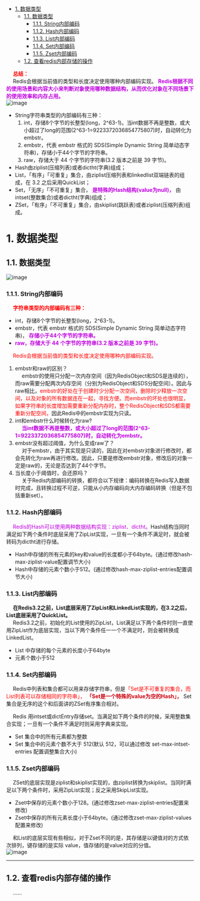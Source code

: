 

<!-- TOC -->

- [1. 数据类型](#1-数据类型)
    - [1.1. 数据类型](#11-数据类型)
        - [1.1.1. String内部编码](#111-string内部编码)
        - [1.1.2. Hash内部编码](#112-hash内部编码)
        - [1.1.3. List内部编码](#113-list内部编码)
        - [1.1.4. Set内部编码](#114-set内部编码)
        - [1.1.5. Zset内部编码](#115-zset内部编码)
    - [1.2. 查看redis内部存储的操作](#12-查看redis内部存储的操作)

<!-- /TOC -->

&emsp; **<font color = "red">总结：</font>**  
&emsp; Redis会根据当前值的类型和长度决定使用哪种内部编码实现。 **<font color = "clime">Redis根据不同的使用场景和内容大小来判断对象使用哪种数据结构，从而优化对象在不同场景下的使用效率和内存占用。</font>**   
![image](http://182.92.69.8:8081/img/microService/Redis/redis-106.png)  

* String字符串类型的内部编码有三种：
    1. int，存储8个字节的长整型(long，2^63-1)。当int数据不再是整数，或大小超过了long的范围(2^63-1=9223372036854775807)时，自动转化为embstr。  
    2. embstr，代表 embstr 格式的 SDS(Simple Dynamic String 简单动态字符串)，存储小于44个字节的字符串。  
    3. raw，存储大于 44 个字节的字符串(3.2 版本之前是 39 字节)。  
* Hash由ziplist(压缩列表)或者dictht(字典)组成；  
* List，「有序」「可重复」集合，由ziplist压缩列表和linkedlist双端链表的组成，在 3.2 之后采用QuickList；  
* Set，「无序」「不可重复」集合， **<font color = "clime">是特殊的Hash结构(value为null)，</font>** 由intset(整数集合)或者dictht(字典)组成；
* ZSet，「有序」「不可重复」集合，由skiplist(跳跃表)或者ziplist(压缩列表)组成。  


# 1. 数据类型
<!-- 

*** https://pdai.tech/md/db/nosql-redis/db-redis-data-type-enc.html

https://database.51cto.com/art/201906/598234.htm
-->

## 1.1. 数据类型
![image](http://182.92.69.8:8081/img/microService/Redis/redis-106.png)  

### 1.1.1. String内部编码  
<!-- 
Redis 字符串
https://mp.weixin.qq.com/s/8Aw-A-8FdZeXBY6hQlhYUw
-->
&emsp; **<font color = "red">字符串类型的内部编码有三种：</font>**  

*  int，存储8个字节的长整型(long，2^63-1)。   
*  embstr，代表 embstr 格式的 SDS(Simple Dynamic String 简单动态字符串)， **<font color = "clime">存储小于44个字节的字符串。</font>**   
*  **<font color = "clime">raw，存储大于 44 个字节的字符串(3.2 版本之前是 39 字节)。</font>**     

&emsp; <font color = "red">Redis会根据当前值的类型和长度决定使用哪种内部编码实现。</font>  

1. embstr和raw的区别？  
&emsp; embstr的使用只分配一次内存空间（因为RedisObject和SDS是连续的），而raw需要分配两次内存空间（分别为RedisObject和SDS分配空间）。因此与raw相比，<font color = "red">embstr的好处在于创建时少分配一次空间，删除时少释放一次空间，以及对象的所有数据连在一起，寻找方便。而embstr的坏处也很明显，如果字符串的长度增加需要重新分配内存时，整个RedisObject和SDS都需要重新分配空间，</font>因此Redis中的embstr实现为只读。  
2. int和embstr什么时候转化为raw?  
&emsp; **<font color = "clime">当int数据不再是整数，或大小超过了long的范围(2^63-1=9223372036854775807)时，自动转化为embstr。</font>**  
3. embstr没有超过阈值，为什么变成raw了？  
&emsp; 对于embstr，由于其实现是只读的，因此在对embstr对象进行修改时，都会先转化为raw再进行修改。因此，只要是修改embstr对象，修改后的对象一定是raw的，无论是否达到了44个字节。  
4. 当长度小于阈值时，会还原吗？  
&emsp; 关于Redis内部编码的转换，都符合以下规律：编码转换在Redis写入数据时完成，且转换过程不可逆，只能从小内存编码向大内存编码转换（但是不包括重新set）。  

### 1.1.2. Hash内部编码  
&emsp; <font color = "clime">Redis的Hash可以使用两种数据结构实现：ziplist、dictht。</font>Hash结构当同时满足如下两个条件时底层采用了ZipList实现，一旦有一个条件不满足时，就会被转码为dictht进行存储。  

* Hash中存储的所有元素的key和value的长度都小于64byte。(通过修改hash-max-ziplist-value配置调节大小)
* Hash中存储的元素个数小于512。(通过修改hash-max-ziplist-entries配置调节大小)  

### 1.1.3. List内部编码   
&emsp; **在Redis3.2之前，List底层采用了ZipList和LinkedList实现的，在3.2之后，List底层采用了QuickList。**  
&emsp; Redis3.2之前，初始化的List使用的ZipList，List满足以下两个条件时则一直使用ZipList作为底层实现，当以下两个条件任一一个不满足时，则会被转换成LinkedList。

* List 中存储的每个元素的长度小于64byte  
* 元素个数小于512 



### 1.1.4. Set内部编码   
&emsp; Redis中列表和集合都可以用来存储字符串，但是<font color = "red">「Set是不可重复的集合，而List列表可以存储相同的字符串」，</font> **<font color = "cclime">「Set是一个特殊的value为空的Hash」，</font>** Set集合是无序的这个和后面讲的ZSet有序集合相对。  

&emsp; Redis 用intset或dictEntry存储set。当满足如下两个条件的时候，采用整数集合实现；一旦有一个条件不满足时则采用字典来实现。  

* Set 集合中的所有元素都为整数
* Set 集合中的元素个数不大于 512(默认 512，可以通过修改 set-max-intset-entries 配置调整集合大小) 


### 1.1.5. Zset内部编码   
&emsp; ZSet的底层实现是ziplist和skiplist实现的，由ziplist转换为skiplist。当同时满足以下两个条件时，采用ZipList实现；反之采用SkipList实现。

* Zset中保存的元素个数小于128。(通过修改zset-max-ziplist-entries配置来修改)  
* Zset中保存的所有元素长度小于64byte。(通过修改zset-max-ziplist-values配置来修改)  

&emsp; 和List的底层实现有些相似，对于Zset不同的是，其存储是以键值对的方式依次排列，键存储的是实际 value，值存储的是value对应的分值。  
![image](http://182.92.69.8:8081/img/microService/Redis/redis-84.png)  

-------------

## 1.2. 查看redis内部存储的操作  
&emsp; ......



